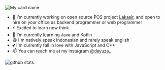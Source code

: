 <!-- credit to github/dayuza -->

![My card name](https://cardivo.vercel.app/api?name=Teguh%20Nugratama%20Dayuza&description=New%20Thing%20Learner&image=https://avatars.githubusercontent.com/u/38966044?v=4&backgroundColor=%808080&instagram=dayuza_&linkedin=Teguh%20Dayuza&github=dayuza&twitter=dayuza_&pattern=topography&colorPattern=dark&fontColor=%230F044C&iconColor=%230F044C&opacity=0.3)

- 🔭 I’m currently working on open source POS project [Lakasir](https://github.com/lakasir/lakasir), and open to hire on your office as backend programmer or web programmer
- ⚡ Excited to learn new think
- 🌱 I’m currently learning Java and Kotlin
- 😄 I'm natively speak Indonesian and rarely speak english
- 💕 I'm currently fall in love with JavaScript and C++
- 📫 You can reach me at my instagram [@dayuza_](https://instagram.com/dayuza_)

![github stats](https://github-readme-stats.vercel.app/api?username=dayuza&show_icons=true)

<!-- todo: add projects and portofolio -->
